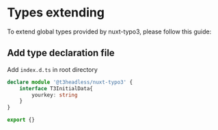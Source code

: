 # Types extending

To extend global types provided by nuxt-typo3, please follow this guide:

## Add type declaration file

Add `index.d.ts` in root directory

```ts [index.d.ts]
declare module '@t3headless/nuxt-typo3' {
    interface T3InitialData{
        yourkey: string
    }
}

export {}
```
